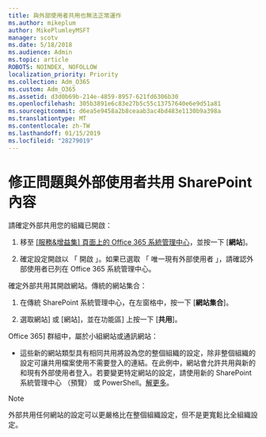 ```yaml
---
title: 與外部使用者共用也無法正常運作
ms.author: mikeplum
author: MikePlumleyMSFT
manager: scotv
ms.date: 5/18/2018
ms.audience: Admin
ms.topic: article
ROBOTS: NOINDEX, NOFOLLOW
localization_priority: Priority
ms.collection: Adm_O365
ms.custom: Adm_O365
ms.assetid: d3d0b69b-214e-4859-8957-621fd6306b30
ms.openlocfilehash: 305b3891e6c83e27b5c55c13757640e6e9d51a81
ms.sourcegitcommit: d6ea5e9458a2b8ceaab3ac4bd483e1130b9a398a
ms.translationtype: MT
ms.contentlocale: zh-TW
ms.lasthandoff: 01/15/2019
ms.locfileid: "28279019"
---
```

# <a name="fix-problems-sharing-sharepoint-content-with-external-users"></a>修正問題與外部使用者共用 SharePoint 內容

請確定外部共用您的組織已開啟：
  
1. 移至 [[服務&amp;增益集] 頁面上的 Office 365 系統管理中心](https://portal.office.com/adminportal/home#/Settings/ServicesAndAddIns)，並按一下 [**網站**]。
    
2. 確定設定開啟以 「 開啟 」。如果已選取 「 唯一現有外部使用者 」，請確認外部使用者已列在 Office 365 系統管理中心。
    
確定外部共用其開啟網站。傳統的網站集合：
  
1. 在傳統 SharePoint 系統管理中心，在左窗格中，按一下 [**網站集合**]。
    
2. 選取網站] 或 [網站]，並在功能區] 上按一下 [**共用**]。
    
Office 365] 群組中，屬於小組網站或通訊網站：
  
- 這些新的網站類型具有相同共用將設為您的整個組織的設定，除非整個組織的設定可讓共用檔案使用不需要登入的連結。在此例中，網站會允許共用與新的和現有外部使用者登入。若要變更特定網站的設定，請使用新的 SharePoint 系統管理中心 （預覽） 或 PowerShell。[解更多](https://go.microsoft.com/fwlink/?linkid=871863)。
    
> [!NOTE]
> 外部共用任何網站的設定可以更嚴格比在整個組織設定，但不是更寬鬆比全組織設定。 
  

